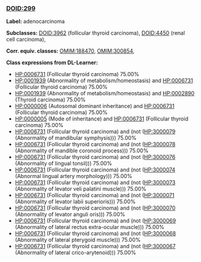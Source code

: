 
### [DOID:299](http://purl.obolibrary.org/obo/DOID_299)
**Label:** adenocarcinoma

**Subclasses:** [DOID:3962](http://purl.obolibrary.org/obo/DOID_3962) (follicular thyroid carcinoma), [DOID:4450](http://purl.obolibrary.org/obo/DOID_4450) (renal cell carcinoma), 

**Corr. equiv. classes:** [OMIM:188470](http://purl.obolibrary.org/obo/OMIM_188470), [OMIM:300854](http://purl.obolibrary.org/obo/OMIM_300854), 

**Class expressions from DL-Learner:**

- [HP:0006731](http://purl.obolibrary.org/obo/HP_0006731) (Follicular thyroid carcinoma) 75.00%
- [HP:0001939](http://purl.obolibrary.org/obo/HP_0001939) (Abnormality of metabolism/homeostasis) and [HP:0006731](http://purl.obolibrary.org/obo/HP_0006731) (Follicular thyroid carcinoma) 75.00%
- [HP:0001939](http://purl.obolibrary.org/obo/HP_0001939) (Abnormality of metabolism/homeostasis) and [HP:0002890](http://purl.obolibrary.org/obo/HP_0002890) (Thyroid carcinoma) 75.00%
- [HP:0000006](http://purl.obolibrary.org/obo/HP_0000006) (Autosomal dominant inheritance) and [HP:0006731](http://purl.obolibrary.org/obo/HP_0006731) (Follicular thyroid carcinoma) 75.00%
- [HP:0000005](http://purl.obolibrary.org/obo/HP_0000005) (Mode of inheritance) and [HP:0006731](http://purl.obolibrary.org/obo/HP_0006731) (Follicular thyroid carcinoma) 75.00%
- [HP:0006731](http://purl.obolibrary.org/obo/HP_0006731) (Follicular thyroid carcinoma) and (not ([HP:3000079](http://purl.obolibrary.org/obo/HP_3000079) (Abnormality of mandibular symphysis))) 75.00%
- [HP:0006731](http://purl.obolibrary.org/obo/HP_0006731) (Follicular thyroid carcinoma) and (not ([HP:3000078](http://purl.obolibrary.org/obo/HP_3000078) (Abnormality of mandible coronoid process))) 75.00%
- [HP:0006731](http://purl.obolibrary.org/obo/HP_0006731) (Follicular thyroid carcinoma) and (not ([HP:3000076](http://purl.obolibrary.org/obo/HP_3000076) (Abnormality of lingual tonsil))) 75.00%
- [HP:0006731](http://purl.obolibrary.org/obo/HP_0006731) (Follicular thyroid carcinoma) and (not ([HP:3000074](http://purl.obolibrary.org/obo/HP_3000074) (Abnormal lingual artery morphology))) 75.00%
- [HP:0006731](http://purl.obolibrary.org/obo/HP_0006731) (Follicular thyroid carcinoma) and (not ([HP:3000073](http://purl.obolibrary.org/obo/HP_3000073) (Abnormality of levator veli palatini muscle))) 75.00%
- [HP:0006731](http://purl.obolibrary.org/obo/HP_0006731) (Follicular thyroid carcinoma) and (not ([HP:3000071](http://purl.obolibrary.org/obo/HP_3000071) (Abnormality of levator labii superioris))) 75.00%
- [HP:0006731](http://purl.obolibrary.org/obo/HP_0006731) (Follicular thyroid carcinoma) and (not ([HP:3000070](http://purl.obolibrary.org/obo/HP_3000070) (Abnormality of levator anguli oris))) 75.00%
- [HP:0006731](http://purl.obolibrary.org/obo/HP_0006731) (Follicular thyroid carcinoma) and (not ([HP:3000069](http://purl.obolibrary.org/obo/HP_3000069) (Abnormality of lateral rectus extra-ocular muscle))) 75.00%
- [HP:0006731](http://purl.obolibrary.org/obo/HP_0006731) (Follicular thyroid carcinoma) and (not ([HP:3000068](http://purl.obolibrary.org/obo/HP_3000068) (Abnormality of lateral pterygoid muscle))) 75.00%
- [HP:0006731](http://purl.obolibrary.org/obo/HP_0006731) (Follicular thyroid carcinoma) and (not ([HP:3000067](http://purl.obolibrary.org/obo/HP_3000067) (Abnormality of lateral crico-arytenoid))) 75.00%


